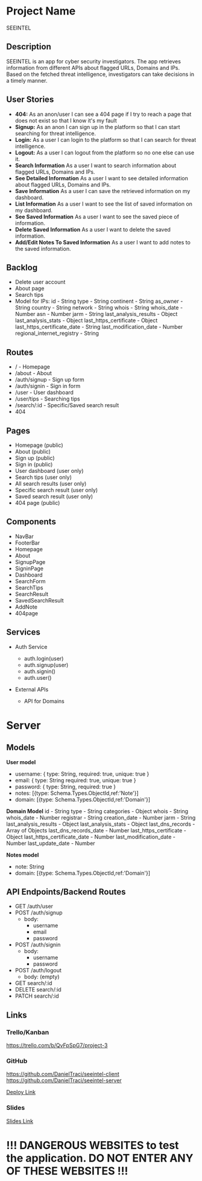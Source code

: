 # Project Name
SEEINTEL

## Description

SEEINTEL is an app for cyber security investigators. The app retrieves information from different APIs about flagged URLs, Domains and IPs. Based on the fetched threat intelligence, investigators can take decisions in a timely manner.

## User Stories

-  **404:** As an anon/user I can see a 404 page if I try to reach a page that does not exist so that I know it's my fault
-  **Signup:** As an anon I can sign up in the platform so that I can start searching for threat intelligence.
-  **Login:** As a user I can login to the platform so that I can search for threat intelligence.
-  **Logout:** As a user I can logout from the platform so no one else can use it.
-  **Search Information** As a user I want to search information about flagged URLs, Domains and IPs.
-  **See Detailed Information** As a user I want to see detailed information about flagged URLs, Domains and IPs.
-  **Save Information** As a user I can save the retrieved information on my dashboard.
-  **List Information** As a user I want to see the list of saved information on my dashboard.
-  **See Saved Information** As a user I want to see the saved piece of information.
-  **Delete Saved Information** As a user I want to delete the saved information.
-  **Add/Edit Notes To Saved Information** As a user I want to add notes to the saved information.

## Backlog

- Delete user account
- About page
- Search tips
- Model for IPs:
id - String
type - String
continent - String
as_owner - String
country - String
network - String
whois - String
whois_date - Number
asn - Number
jarm - String
last_analysis_results - Object
last_analysis_stats - Object
last_https_certificate - Object
last_https_certificate_date - String
last_modification_date - Number
regional_internet_registry - String
  
## Routes

- / - Homepage
- /about - About
- /auth/signup - Sign up form
- /auth/signin - Sign in form
- /user - User dashboard
- /user/tips - Searching tips
- /search/:id - Specific/Saved search result 
- 404

## Pages

- Homepage (public)
- About (public)
- Sign up (public)
- Sign in (public)
- User dashboard (user only)
- Search tips (user only)
- All search results (user only)
- Specific search result (user only)
- Saved search result (user only)
- 404 page (public)

## Components

- NavBar
- FooterBar
- Homepage
- About
- SignupPage
- SigninPage
- Dashboard
- SearchForm
- SearchTips
- SearchResult
- SavedSearchResult
- AddNote
- 404page

## Services

- Auth Service
  - auth.login(user)
  - auth.signup(user)
  - auth.signin()
  - auth.user()

- External APIs
  - API for Domains

# Server

## Models

**User model**
- username: {
    type: String,
    required: true,
    unique: true
}
- email: {
    type: String
    required: true,
    unique: true
}
- password: {
    type: String,
    required: true
}
- notes: [{type: Schema.Types.ObjectId,ref:'Note'}]
- domain: [{type: Schema.Types.ObjectId,ref:'Domain'}]

**Domain Model**
id - String
type - String
categories - Object
whois - String
whois_date - Number
registrar - String
creation_date - Number
jarm - String
last_analysis_results - Object
last_analysis_stats - Object
last_dns_records - Array of Objects
last_dns_records_date - Number
last_https_certificate - Object
last_https_certificate_date - Number
last_modification_date - Number
last_update_date - Number


**Notes model**
- note: String
- domain: [{type: Schema.Types.ObjectId,ref:'Domain'}]

## API Endpoints/Backend Routes

- GET /auth/user
- POST /auth/signup
  - body:
    - username
    - email
    - password
- POST /auth/signin
  - body:
    - username
    - password
- POST /auth/logout
  - body: (empty)
- GET search/:id 
- DELETE search/:id 
- PATCH search/:id 

## Links

### Trello/Kanban

https://trello.com/b/QvFpSpG7/project-3

### GitHub

https://github.com/DanielTraci/seeintel-client
https://github.com/DanielTraci/seeintel-server

[Deploy Link](http://heroku.com)


### Slides

[Slides Link](http://slides.com)


# !!! DANGEROUS WEBSITES to test the application. DO NOT ENTER ANY OF THESE WEBSITES !!!
<!-- 17ebook.com
dfwdiesel.net
divineenterprises.net
ginedis.com
gncr.org
hihanin.com
kingfamilyphotoalbum.com
likaraoke.com
mactep.org
magic4you.nu
marbling.pe.kr
nacjalneg.info
purplehoodie.com
qsng.cn
seksburada.net
sportsmansclub.net
stock888.cn
tathli.com
teamclouds.com
texaswhitetailfever.com
wadefamilytree.org
xnescat.info
yt118.com -->
